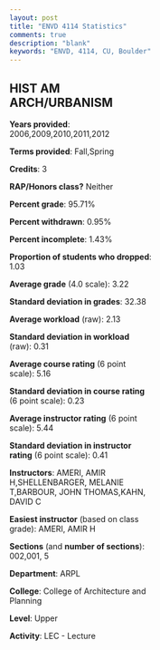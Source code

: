 ```yaml
---
layout: post
title: "ENVD 4114 Statistics"
comments: true
description: "blank"
keywords: "ENVD, 4114, CU, Boulder"
--- 
```

<head>
<script src="https://ajax.googleapis.com/ajax/libs/jquery/2.1.3/jquery.min.js"></script>
<script src="https://dl.dropboxusercontent.com/s/pc42nxpaw1ea4o9/highcharts.js?dl=0"></script>
<!-- <script src="../assets/js/highcharts.js"></script> -->
<style type="text/css">@font-face {
	font-family: "Bebas Neue";
	src: url(https://www.filehosting.org/file/details/544349/BebasNeue%20Regular.otf) format("opentype");
	}
	h1.Bebas { 
		font-family: "Bebas Neue", Verdana, Tahoma;
	}
</style>
</head>
<body>
	<div id="container" style="float: right; width: 45%; height: 88%; margin-left: 2.5%; margin-right: 2.5%;"></div>
	<script language="JavaScript">
		$(document).ready(function() {
		var chart = {type: 'column'};
		var title = {text: 'Grade Distribution'};
		var xAxis = {categories: ['A','B','C','D','F'],crosshair: true};
		var yAxis = {min: 0,title: {text: 'Percentage'}};
		var tooltip = {headerFormat: '<center><b><span style="font-size:20px">{point.key}</span></b></center>',
		               pointFormat: '<td style="padding:0"><b>{point.y:.1f}%</b></td>',
		               footerFormat: '</table>',shared: true,useHTML: true};
		var plotOptions = {column: {pointPadding: 0.0,borderWidth: 0}};  
		var credits = {enabled: false};var series= [{name: 'Percent',data: [46.24,43.01,7.53,1.08,2.15,]}];
		var json = {};
		json.chart = chart;
		json.title = title;
		json.tooltip = tooltip;
		json.xAxis = xAxis;
		json.yAxis = yAxis;  
		json.series = series;
		json.plotOptions = plotOptions;  
		json.credits = credits;
		$('#container').highcharts(json);
	});
	</script>
</body>
			   
## HIST AM ARCH/URBANISM

**Years provided**: 2006,2009,2010,2011,2012

**Terms provided**: Fall,Spring

**Credits**: 3

**RAP/Honors class?** Neither

**Percent grade**: 95.71%

**Percent withdrawn**: 0.95%

**Percent incomplete**: 1.43%

**Proportion of students who dropped**: 1.03

**Average grade** (4.0 scale): 3.22

**Standard deviation in grades**: 32.38

**Average workload** (raw): 2.13

**Standard deviation in workload** (raw): 0.31

**Average course rating** (6 point scale): 5.16

**Standard deviation in course rating** (6 point scale): 0.23

**Average instructor rating** (6 point scale): 5.44

**Standard deviation in instructor rating** (6 point scale): 0.41

**Instructors**: AMERI, AMIR H,SHELLENBARGER, MELANIE T,BARBOUR, JOHN THOMAS,KAHN, DAVID C

**Easiest instructor** (based on class grade): AMERI, AMIR H

**Sections** (and **number of sections**): 002,001, 5

**Department**: ARPL

**College**: College of Architecture and Planning

**Level**: Upper

**Activity**: LEC - Lecture